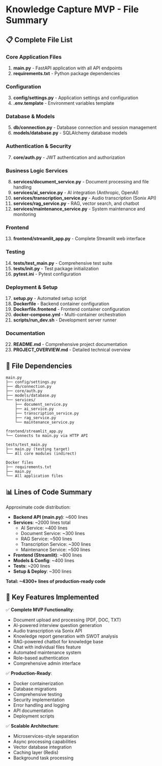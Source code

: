 # Knowledge Capture MVP - File Summary

## 📋 Complete File List

### Core Application Files
1. **main.py** - FastAPI application with all API endpoints
2. **requirements.txt** - Python package dependencies

### Configuration
3. **config/settings.py** - Application settings and configuration
4. **.env.template** - Environment variables template

### Database & Models  
5. **db/connection.py** - Database connection and session management
6. **models/database.py** - SQLAlchemy database models

### Authentication & Security
7. **core/auth.py** - JWT authentication and authorization

### Business Logic Services
8. **services/document_service.py** - Document processing and file handling
9. **services/ai_service.py** - AI integration (Anthropic, OpenAI)
10. **services/transcription_service.py** - Audio transcription (Sonix API)
11. **services/rag_service.py** - RAG, vector search, and chatbot
12. **services/maintenance_service.py** - System maintenance and monitoring

### Frontend
13. **frontend/streamlit_app.py** - Complete Streamlit web interface

### Testing
14. **tests/test_main.py** - Comprehensive test suite
15. **tests/__init__.py** - Test package initialization
16. **pytest.ini** - Pytest configuration

### Deployment & Setup
17. **setup.py** - Automated setup script
18. **Dockerfile** - Backend container configuration
19. **Dockerfile.frontend** - Frontend container configuration
20. **docker-compose.yml** - Multi-container orchestration
21. **scripts/run_dev.sh** - Development server runner

### Documentation
22. **README.md** - Comprehensive project documentation
23. **PROJECT_OVERVIEW.md** - Detailed technical overview

## 🔄 File Dependencies

```
main.py
├── config/settings.py
├── db/connection.py
├── core/auth.py
├── models/database.py
└── services/
    ├── document_service.py
    ├── ai_service.py
    ├── transcription_service.py
    ├── rag_service.py
    └── maintenance_service.py

frontend/streamlit_app.py
└── Connects to main.py via HTTP API

tests/test_main.py
├── main.py (testing target)
└── All core modules (indirect)

Docker files
├── requirements.txt
├── main.py
└── All application files
```

## 📊 Lines of Code Summary

Approximate code distribution:
- **Backend API (main.py)**: ~600 lines
- **Services**: ~2000 lines total
  - AI Service: ~400 lines
  - Document Service: ~300 lines  
  - RAG Service: ~500 lines
  - Transcription Service: ~300 lines
  - Maintenance Service: ~500 lines
- **Frontend (Streamlit)**: ~800 lines
- **Models & Config**: ~400 lines
- **Tests**: ~200 lines
- **Setup & Deploy**: ~300 lines

**Total: ~4300+ lines of production-ready code**

## 🎯 Key Features Implemented

✅ **Complete MVP Functionality**:
- Document upload and processing (PDF, DOC, TXT)
- AI-powered interview question generation
- Audio transcription via Sonix API
- Knowledge report generation with SWOT analysis
- RAG-powered chatbot for knowledge base
- Chat with individual files feature
- Automated maintenance system
- Role-based authentication
- Comprehensive admin interface

✅ **Production-Ready**:
- Docker containerization
- Database migrations
- Comprehensive testing
- Security implementation
- Error handling and logging
- API documentation
- Deployment scripts

✅ **Scalable Architecture**:
- Microservices-style separation
- Async processing capabilities
- Vector database integration
- Caching layer (Redis)
- Background task processing

